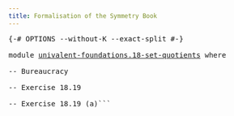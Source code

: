 ```yaml
---
title: Formalisation of the Symmetry Book
---
```


<pre class="Agda"><a id="60" class="Symbol">{-#</a> <a id="64" class="Keyword">OPTIONS</a> <a id="72" class="Pragma">--without-K</a> <a id="84" class="Pragma">--exact-split</a> <a id="98" class="Symbol">#-}</a>

<a id="103" class="Keyword">module</a> <a id="110" href="univalent-foundations.18-set-quotients.html" class="Module">univalent-foundations.18-set-quotients</a> <a id="149" class="Keyword">where</a>

<a id="156" class="Comment">-- Bureaucracy </a>

<a id="173" class="Comment">-- Exercise 18.19</a>

<a id="192" class="Comment">-- Exercise 18.19 (a)```</a>
</pre>